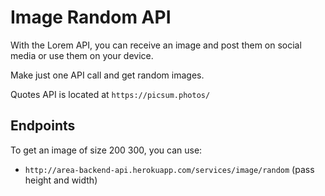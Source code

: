 # Image Random API

With the Lorem API, you can receive an image and post them on social media or use them on your device.

Make just one API call and get random images.

Quotes API is located at `https://picsum.photos/`

## Endpoints

To get an image of size 200 300, you can use:

- `http://area-backend-api.herokuapp.com/services/image/random` (pass height and width)